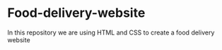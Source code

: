 # Food-delivery-website
In this repository we are using HTML and CSS to create a food delivery website
